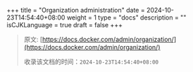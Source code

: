 +++
title = "Organization administration"
date = 2024-10-23T14:54:40+08:00
weight = 1
type = "docs"
description = ""
isCJKLanguage = true
draft = false
+++

> 原文: [https://docs.docker.com/admin/organization/](https://docs.docker.com/admin/organization/)
>
> 收录该文档的时间：`2024-10-23T14:54:40+08:00`
